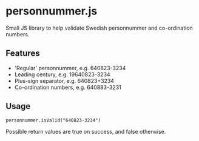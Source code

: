 personnummer.js
===============

Small JS library to help validate Swedish personnummer and co-ordination numbers.

## Features
* 'Regular' personnummer, e.g. 640823-3234
* Leading century, e.g. 19640823-3234
* Plus-sign separator, e.g. 640823+3234
* Co-ordination numbers, e.g. 640883-3231

## Usage

    personnummer.isValid("640823-3234")

Possible return values are true on success, and false otherwise.
